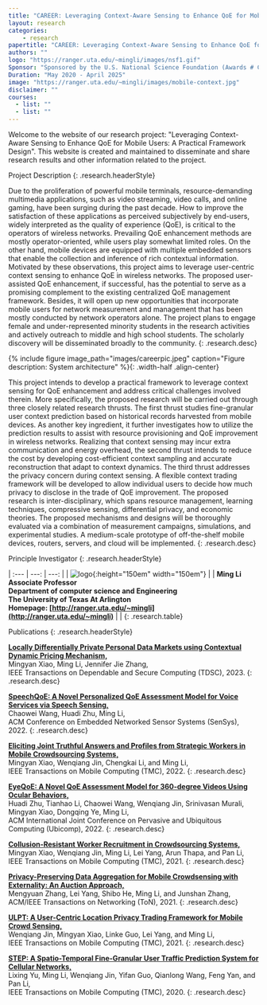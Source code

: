```yaml
---
title: "CAREER: Leveraging Context-Aware Sensing to Enhance QoE for Mobile Users: A Practical Framework Design"
layout: research
categories:
    - research
papertitle: "CAREER: Leveraging Context-Aware Sensing to Enhance QoE for Mobile Users: A Practical Framework Design"
authors: ""
logo: "https://ranger.uta.edu/~mingli/images/nsf1.gif"
Sponsor: "Sponsored by the U.S. National Science Foundation (Awards # CNS-1943509)"
Duration: "May 2020 - April 2025"
image: "https://ranger.uta.edu/~mingli/images/mobile-context.jpg"
disclaimer: ""
courses:
  - list: ""
  - list: "" 
---
```

Welcome to the website of our research project: "Leveraging Context-Aware Sensing to Enhance QoE for Mobile Users: A Practical Framework Design". This website is created and maintained to disseminate and share research results and other information related to the project.

Project Description
{: .research.headerStyle}

Due to the proliferation of powerful mobile terminals, resource-demanding multimedia applications, such as video streaming, video calls, and online gaming, have been surging during the past decade. How to improve the satisfaction of these applications as perceived subjectively by end-users, widely interpreted as the quality of experience (QoE), is critical to the operators of wireless networks. Prevailing QoE enhancement methods are mostly operator-oriented, while users play somewhat limited roles. On the other hand, mobile devices are equipped with multiple embedded sensors that enable the collection and inference of rich contextual information. Motivated by these observations, this project aims to leverage user-centric context sensing to enhance QoE in wireless networks. The proposed user-assisted QoE enhancement, if successful, has the potential to serve as a promising complement to the existing centralized QoE management framework. Besides, it will open up new opportunities that incorporate mobile users for network measurement and management that has been mostly conducted by network operators alone. The project plans to engage female and under-represented minority students in the research activities and actively outreach to middle and high school students. The scholarly discovery will be disseminated broadly to the community.
{: .research.desc}


{% include figure image_path="images/careerpic.jpeg" caption="Figure description: System architecture" %}{: .width-half .align-center}


This project intends to develop a practical framework to leverage context sensing for QoE enhancement and address critical challenges involved therein. More specifically, the proposed research will be carried out through three closely related research thrusts. The first thrust studies fine-granular user context prediction based on historical records harvested from mobile devices. As another key ingredient, it further investigates how to utilize the prediction results to assist with resource provisioning and QoE improvement in wireless networks. Realizing that context sensing may incur extra communication and energy overhead, the second thrust intends to reduce the cost by developing cost-efficient context sampling and accurate reconstruction that adapt to context dynamics. The third thrust addresses the privacy concern during context sensing. A flexible context trading framework will be developed to allow individual users to decide how much privacy to disclose in the trade of QoE improvement. The proposed research is inter-disciplinary, which spans resource management, learning techniques, compressive sensing, differential privacy, and economic theories. The proposed mechanisms and designs will be thoroughly evaluated via a combination of measurement campaigns, simulations, and experimental studies. A medium-scale prototype of off-the-shelf mobile devices, routers, servers, and cloud will be implemented.
{: .research.desc}

Principle Investigator
{: .research.headerStyle}

| :---       |    ---:   |          ---: |
| ![logo](https://ranger.uta.edu/~mingli/images/17_1.jpg){:height="150em" width="150em"}    |       | **Ming Li**<br /> **Associate Professor** <br />  **Department of computer science and Engineering** <br /> **The University of Texas At Arlington** <br /> **Homepage: [http://ranger.uta.edu/~mingli](http://ranger.uta.edu/~mingli)**   |    |
{: .research.table}

Publications
{: .research.headerStyle}

**[Locally Differentially Private Personal Data Markets using Contextual Dynamic Pricing Mechanism,](https://ranger.uta.edu/~mingli/publications/TDSC23.pdf)**\
Mingyan Xiao, Ming Li, Jennifer Jie Zhang,\
IEEE Transactions on Dependable and Secure Computing (TDSC), 2023.
{: .research.desc}

**[SpeechQoE: A Novel Personalized QoE Assessment Model for Voice Services via Speech Sensing,](https://ranger.uta.edu/~mingli/publications/Sensys22.pdf)**\
Chaowei Wang, Huadi Zhu, Ming Li,\
ACM Conference on Embedded Networked Sensor Systems (SenSys), 2022.
{: .research.desc}


**[Eliciting Joint Truthful Answers and Profiles from Strategic Workers in Mobile Crowdsourcing Systems,]()**\
Mingyan Xiao, Wenqiang Jin, Chengkai Li, and Ming Li,\
IEEE Transactions on Mobile Computing (TMC), 2022.
{: .research.desc}

**[EyeQoE: A Novel QoE Assessment Model for 360-degree Videos Using Ocular Behaviors,](https://ranger.uta.edu/~mingli/publications/eyeqoe.pdf)**\
Huadi Zhu, Tianhao Li, Chaowei Wang, Wenqiang Jin, Srinivasan Murali, Mingyan Xiao, Dongqing Ye, Ming Li,\
ACM International Joint Conference on Pervasive and Ubiquitous Computing (Ubicomp), 2022.
{: .research.desc}

**[Collusion-Resistant Worker Recruitment in Crowdsourcing Systems,]()**\
Mingyan Xiao, Wenqiang Jin, Ming Li, Lei Yang, Arun Thapa, and Pan Li,\
IEEE Transactions on Mobile Computing (TMC), 2021.
{: .research.desc}

**[Privacy-Preserving Data Aggregation for Mobile Crowdsensing with Externality: An Auction Approach,]()**\
Mengyuan Zhang, Lei Yang, Shibo He, Ming Li, and Junshan Zhang,\
ACM/IEEE Transactions on Networking (ToN), 2021.
{: .research.desc}

**[ULPT: A User-Centric Location Privacy Trading Framework for Mobile Crowd Sensing,]()**\
Wenqiang Jin, Mingyan Xiao, Linke Guo, Lei Yang, and Ming Li,\
IEEE Transactions on Mobile Computing (TMC), 2021.
{: .research.desc}

**[STEP: A Spatio-Temporal Fine-Granular User Traffic Prediction System for Cellular Networks,]()**\
Lixing Yu, Ming Li, Wenqiang Jin, Yifan Guo, Qianlong Wang, Feng Yan, and Pan Li,\
IEEE Transactions on Mobile Computing (TMC), 2020.
{: .research.desc}